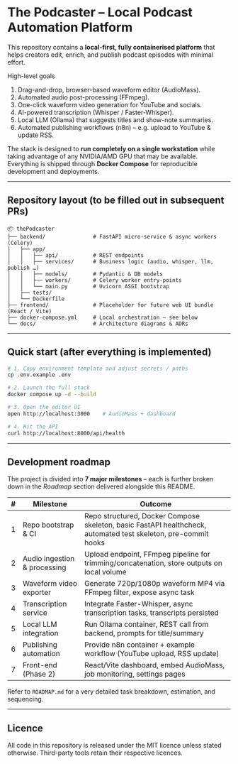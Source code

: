 # The Podcaster – Local Podcast Automation Platform

This repository contains a **local-first, fully containerised platform** that helps creators edit, enrich, and publish podcast episodes with minimal effort.

High-level goals
1. Drag-and-drop, browser-based waveform editor (AudioMass).
2. Automated audio post-processing (FFmpeg).
3. One-click waveform video generation for YouTube and socials.
4. AI-powered transcription (Whisper / Faster-Whisper).
5. Local LLM (Ollama) that suggests titles and show-note summaries.
6. Automated publishing workflows (n8n) – e.g. upload to YouTube & update RSS.

The stack is designed to **run completely on a single workstation** while taking advantage of any NVIDIA/AMD GPU that may be available.  Everything is shipped through **Docker Compose** for reproducible development and deployments.

---

## Repository layout (to be filled out in subsequent PRs)

```
📦 thePodcaster
├── backend/               # FastAPI micro-service & async workers (Celery)
│   ├── app/
│   │   ├── api/           # REST endpoints
│   │   ├── services/      # Business logic (audio, whisper, llm, publish …)
│   │   ├── models/        # Pydantic & DB models
│   │   ├── workers/       # Celery worker entry-points
│   │   └── main.py        # Uvicorn ASGI bootstrap
│   ├── tests/
│   └── Dockerfile
├── frontend/              # Placeholder for future web UI bundle (React / Vite)
├── docker-compose.yml     # Local orchestration – see below
└── docs/                  # Architecture diagrams & ADRs
```

---

## Quick start (after everything is implemented)

```bash
# 1. Copy environment template and adjust secrets / paths
cp .env.example .env

# 2. Launch the full stack
docker compose up -d --build

# 3. Open the editor UI
open http://localhost:3000    # AudioMass + dashboard

# 4. Hit the API
curl http://localhost:8000/api/health
```

---

## Development roadmap

The project is divided into **7 major milestones** – each is further broken down in the *Roadmap* section delivered alongside this README.

| # | Milestone | Outcome |
|---|-----------|---------|
|1|Repo bootstrap & CI | Repo structured, Docker Compose skeleton, basic FastAPI healthcheck, automated test skeleton, pre-commit hooks|
|2|Audio ingestion & processing | Upload endpoint, FFmpeg pipeline for trimming/concatenation, store outputs on local volume|
|3|Waveform video exporter | Generate 720p/1080p waveform MP4 via FFmpeg filter, expose async task|
|4|Transcription service | Integrate Faster-Whisper, async transcription tasks, transcripts persisted |
|5|Local LLM integration | Run Ollama container, REST call from backend, prompts for title/summary |
|6|Publishing automation | Provide n8n container + example workflow (YouTube upload, RSS update)|
|7|Front-end (Phase 2) | React/Vite dashboard, embed AudioMass, job monitoring, settings pages |

Refer to `ROADMAP.md` for a very detailed task breakdown, estimation, and sequencing.

---

## Licence

All code in this repository is released under the MIT licence unless stated otherwise.  Third-party tools retain their respective licences.
